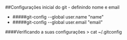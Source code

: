 ##Configurações inicial do git - definindo nome e email
 - #####git-config --global user.name "name"
 - #####git-config --global user.email "email"

####Verificando a suas configurações
 	> cat ~/.gitconfig
